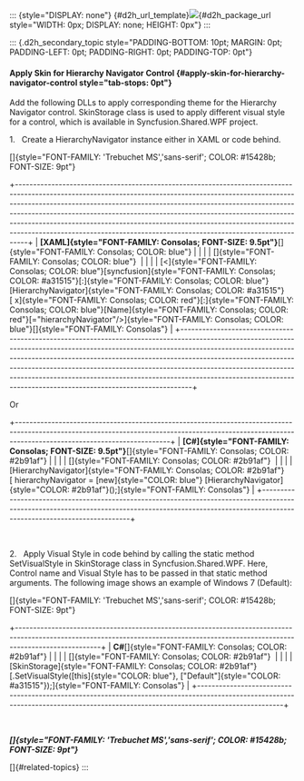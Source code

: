 ::: {style="DISPLAY: none"}
[](ms-xhelp:///?Id=d2h_url_template){#d2h_url_template}![](!package_url!){#d2h_package_url style="WIDTH: 0px; DISPLAY: none; HEIGHT: 0px"}
:::

::: {.d2h_secondary_topic style="PADDING-BOTTOM: 10pt; MARGIN: 0pt; PADDING-LEFT: 0pt; PADDING-RIGHT: 0pt; PADDING-TOP: 0pt"}
#### Apply Skin for Hierarchy Navigator Control {#apply-skin-for-hierarchy-navigator-control style="tab-stops: 0pt"}

Add the following DLLs to apply corresponding theme for the Hierarchy Navigator control. SkinStorage class is used to apply different visual style for a control, which is available in Syncfusion.Shared.WPF project.

1.   Create a HierarchyNavigator instance either in XAML or code behind.

[]{style="FONT-FAMILY: 'Trebuchet MS','sans-serif'; COLOR: #15428b; FONT-SIZE: 9pt"} 

+---------------------------------------------------------------------------------------------------------------------------------------------------------------------------------------------------------------------------------------------------------------------------------------------------------------------------------------------------------------------------------------------------------------------------------------------------------------------------------------+
| **[XAML]{style="FONT-FAMILY: Consolas; FONT-SIZE: 9.5pt"}**[]{style="FONT-FAMILY: Consolas; COLOR: blue"}                                                                                                                                                                                                                                                                                                                                                                             |
|                                                                                                                                                                                                                                                                                                                                                                                                                                                                                       |
| []{style="FONT-FAMILY: Consolas; COLOR: blue"}                                                                                                                                                                                                                                                                                                                                                                                                                                        |
|                                                                                                                                                                                                                                                                                                                                                                                                                                                                                       |
| [\<]{style="FONT-FAMILY: Consolas; COLOR: blue"}[syncfusion]{style="FONT-FAMILY: Consolas; COLOR: #a31515"}[:]{style="FONT-FAMILY: Consolas; COLOR: blue"}[HierarchyNavigator]{style="FONT-FAMILY: Consolas; COLOR: #a31515"}[ x]{style="FONT-FAMILY: Consolas; COLOR: red"}[:]{style="FONT-FAMILY: Consolas; COLOR: blue"}[Name]{style="FONT-FAMILY: Consolas; COLOR: red"}[=\"hierarchyNavigator\"/\>]{style="FONT-FAMILY: Consolas; COLOR: blue"}[]{style="FONT-FAMILY: Consolas"} |
+---------------------------------------------------------------------------------------------------------------------------------------------------------------------------------------------------------------------------------------------------------------------------------------------------------------------------------------------------------------------------------------------------------------------------------------------------------------------------------------+

Or

+------------------------------------------------------------------------------------------------------------------------------------------------------------------------------------------------------+
| **[C#]{style="FONT-FAMILY: Consolas; FONT-SIZE: 9.5pt"}**[]{style="FONT-FAMILY: Consolas; COLOR: #2b91af"}                                                                                           |
|                                                                                                                                                                                                      |
| []{style="FONT-FAMILY: Consolas; COLOR: #2b91af"}                                                                                                                                                    |
|                                                                                                                                                                                                      |
| [HierarchyNavigator]{style="FONT-FAMILY: Consolas; COLOR: #2b91af"}[ hierarchyNavigator = [new]{style="COLOR: blue"} [HierarchyNavigator]{style="COLOR: #2b91af"}();]{style="FONT-FAMILY: Consolas"} |
+------------------------------------------------------------------------------------------------------------------------------------------------------------------------------------------------------+

 

2.   Apply Visual Style in code behind by calling the static method SetVisualStyle in SkinStorage class in Syncfusion.Shared.WPF. Here, Control name and Visual Style has to be passed in that static method arguments. The following image shows an example of Windows 7 (Default):

[]{style="FONT-FAMILY: 'Trebuchet MS','sans-serif'; COLOR: #15428b; FONT-SIZE: 9pt"} 

+-----------------------------------------------------------------------------------------------------------------------------------------------------------------------------------+
| **C#**[]{style="FONT-FAMILY: Consolas; COLOR: #2b91af"}                                                                                                                           |
|                                                                                                                                                                                   |
| []{style="FONT-FAMILY: Consolas; COLOR: #2b91af"}                                                                                                                                 |
|                                                                                                                                                                                   |
| [SkinStorage]{style="FONT-FAMILY: Consolas; COLOR: #2b91af"}[.SetVisualStyle([this]{style="COLOR: blue"}, [\"Default\"]{style="COLOR: #a31515"});]{style="FONT-FAMILY: Consolas"} |
+-----------------------------------------------------------------------------------------------------------------------------------------------------------------------------------+

 

***[]{style="FONT-FAMILY: 'Trebuchet MS','sans-serif'; COLOR: #15428b; FONT-SIZE: 9pt"}*** 

[]{#related-topics}
:::
